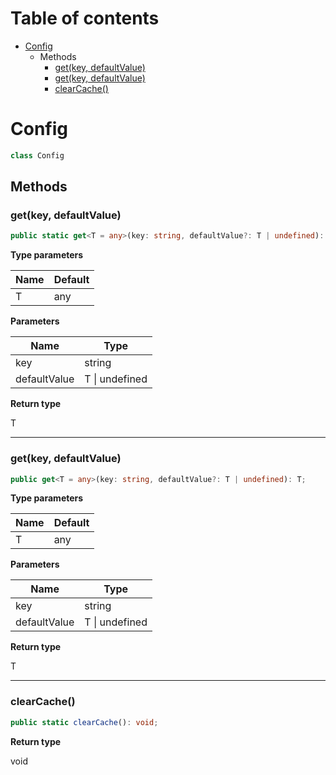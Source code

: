 # Table of contents

* [Config][ClassDeclaration-22]
    * Methods
        * [get(key, defaultValue)][MethodDeclaration-8]
        * [get(key, defaultValue)][MethodDeclaration-10]
        * [clearCache()][MethodDeclaration-9]

# Config

```typescript
class Config
```
## Methods

### get(key, defaultValue)

```typescript
public static get<T = any>(key: string, defaultValue?: T | undefined): T;
```

**Type parameters**

| Name | Default |
| ---- | ------- |
| T    | any     |

**Parameters**

| Name         | Type               |
| ------------ | ------------------ |
| key          | string             |
| defaultValue | T &#124; undefined |

**Return type**

T

----------

### get(key, defaultValue)

```typescript
public get<T = any>(key: string, defaultValue?: T | undefined): T;
```

**Type parameters**

| Name | Default |
| ---- | ------- |
| T    | any     |

**Parameters**

| Name         | Type               |
| ------------ | ------------------ |
| key          | string             |
| defaultValue | T &#124; undefined |

**Return type**

T

----------

### clearCache()

```typescript
public static clearCache(): void;
```

**Return type**

void

[ClassDeclaration-22]: config.md#config
[MethodDeclaration-8]: config.md#getkey-defaultvalue
[MethodDeclaration-10]: config.md#getkey-defaultvalue
[MethodDeclaration-9]: config.md#clearcache